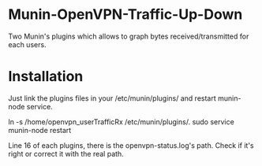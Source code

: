 Munin-OpenVPN-Traffic-Up-Down
=============================

Two Munin's plugins which allows to graph bytes received/transmitted for each users.

Installation
===

Just link the plugins files in your /etc/munin/plugins/ and restart munin-node service.

ln -s /home/openvpn_userTrafficRx /etc/munin/plugins/.
sudo service munin-node restart

Line 16 of each plugins, there is the openvpn-status.log's path. Check if it's right or correct it with the real path.
